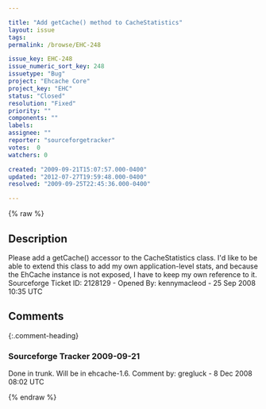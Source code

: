 ```yaml
---

title: "Add getCache() method to CacheStatistics"
layout: issue
tags: 
permalink: /browse/EHC-248

issue_key: EHC-248
issue_numeric_sort_key: 248
issuetype: "Bug"
project: "Ehcache Core"
project_key: "EHC"
status: "Closed"
resolution: "Fixed"
priority: ""
components: ""
labels: 
assignee: ""
reporter: "sourceforgetracker"
votes:  0
watchers: 0

created: "2009-09-21T15:07:57.000-0400"
updated: "2012-07-27T19:59:48.000-0400"
resolved: "2009-09-25T22:45:36.000-0400"

---
```




{% raw %}



## Description

<div markdown="1" class="description">

Please add a getCache() accessor to the CacheStatistics class.  I'd like to be able to extend this class to add my own application-level stats, and because the EhCache instance is not exposed, I have to keep my own reference to it.
Sourceforge Ticket ID: 2128129 - Opened By: kennymacleod - 25 Sep 2008 10:35 UTC

</div>

## Comments


{:.comment-heading}
### **Sourceforge Tracker** <span class="date">2009-09-21</span>

<div markdown="1" class="comment">

Done in trunk. Will be in ehcache-1.6.
Comment by: gregluck - 8 Dec 2008 08:02 UTC

</div>



{% endraw %}
